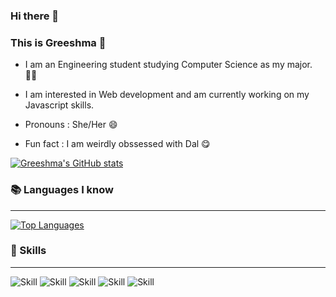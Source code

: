 ### Hi there 👋

### This is Greeshma 👩

- I am an Engineering student studying Computer Science as my  major. 👩‍🎓

- I am interested in Web development and am currently working on my Javascript skills.

- Pronouns : She/Her 😄

- Fun fact : I am weirdly obssessed with Dal 😋

[![Greeshma's GitHub stats](https://github-readme-stats.vercel.app/api?username=Greeshma2903&show_icons=true&theme=radical)](https://github.com/Greeshma2903)

### 📚 Languages I know 
---

[![Top Languages](https://github-readme-stats.vercel.app/api/top-langs/?username=Greeshma2903&exclude_repo=github-slideshow&theme=radical)](https://github.com/Greeshma2903)

### 💪 Skills 
---

![Skill](https://img.shields.io/badge/HTML5-E34F26?style=for-the-badge&logo=html5&logoColor=white)
![Skill](https://img.shields.io/badge/CSS3-1572B6?style=for-the-badge&logo=css3&logoColor=white)
![Skill](https://img.shields.io/badge/JavaScript-323330?style=for-the-badge&logo=javascript&logoColor=F7DF1E)
![Skill](https://img.shields.io/badge/Bootstrap-563D7C?style=for-the-badge&logo=bootstrap&logoColor=white)
![Skill](https://img.shields.io/badge/Visual_Studio_Code-0078D4?style=for-the-badge&logo=visual%20studio%20code&logoColor=white)
